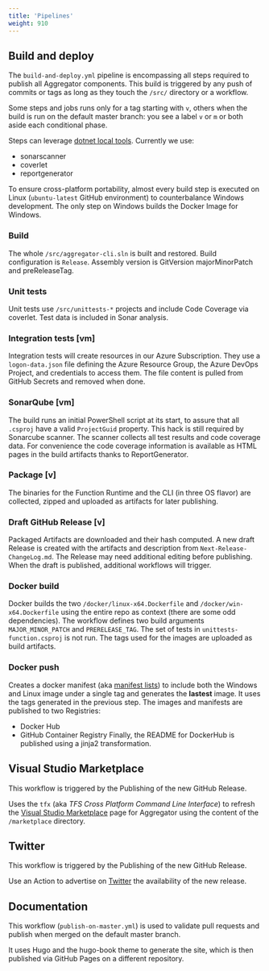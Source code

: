 ```yaml
---
title: 'Pipelines'
weight: 910
---
```


## Build and deploy

The `build-and-deploy.yml` pipeline is encompassing all steps required to publish all Aggregator components. This build is triggered by any push of commits or tags as long as they touch the `/src/` directory or a workflow.

Some steps and jobs runs only for a tag starting with `v`, others when the build is run on the default master branch: you see a label `v` or `m` or both aside each conditional phase.

Steps can leverage [dotnet local tools](https://docs.microsoft.com/en-us/dotnet/core/tools/local-tools-how-to-use). Currently we use:

- sonarscanner
- coverlet
- reportgenerator

To ensure cross-platform portability, almost every build step is executed on Linux (`ubuntu-latest` GitHub environment) to counterbalance Windows development.
The only step on Windows builds the Docker Image for Windows.


### Build

The whole `/src/aggregator-cli.sln` is built and restored.
Build configuration is `Release`.
Assembly version is GitVersion majorMinorPatch and preReleaseTag.

### Unit tests

Unit tests use `/src/unittests-*` projects and include Code Coverage via coverlet.
Test data is included in Sonar analysis.

### Integration tests [vm]

Integration tests will create resources in our Azure Subscription.
They use a `logon-data.json` file defining the Azure Resource Group, the Azure DevOps Project, and credentials to access them.
The file content is pulled from GitHub Secrets and removed when done.

### SonarQube [vm]

The build runs an initial PowerShell script at its start, to assure that all `.csproj` have a valid `ProjectGuid` property.
This hack is still required by Sonarcube scanner.
The scanner collects all test results and code coverage data.
For convenience the code coverage information is available as HTML pages in the build artifacts thanks to ReportGenerator.

### Package [v]

The binaries for the Function Runtime and the CLI (in three OS flavor) are collected, zipped and uploaded as artifacts for later publishing.

### Draft GitHub Release [v]

Packaged Artifacts are downloaded and their hash computed.
A new draft Release is created with the artifacts and description from `Next-Release-ChangeLog.md`.
The Release may need additional editing before publishing.
When the draft is published, additional workflows will trigger.

### Docker build

Docker builds the two `/docker/linux-x64.Dockerfile` and `/docker/win-x64.Dockerfile` using the entire repo as context (there are some odd dependencies).
The workflow defines two build arguments `MAJOR_MINOR_PATCH` and `PRERELEASE_TAG`.
The set of tests in `unittests-function.csproj` is not run.
The tags used for the images are uploaded as build artifacts.

### Docker push

Creates a docker manifest (aka [manifest lists](https://docs.docker.com/engine/reference/commandline/manifest/)) to include both the Windows and Linux image under a single tag and generates the **lastest** image.
It uses the tags generated in the previous step.
The images and manifests are published to two Registries:
 - Docker Hub
 - GitHub Container Registry
Finally, the README for DockerHub is published using a jinja2 transformation.


## Visual Studio Marketplace

This workflow is triggered by the Publishing of the new GitHub Release.

Uses the `tfx` (aka _TFS Cross Platform Command Line Interface_) to refresh the [Visual Studio Marketplace](https://marketplace.visualstudio.com/items?itemName=tfsaggregatorteam.aggregator-cli) page for Aggregator using the content of the `/marketplace` directory.


## Twitter

This workflow is triggered by the Publishing of the new GitHub Release.

Use an Action to advertise on [Twitter](https://twitter.com/tfsaggregator) the availability of the new release.


## Documentation

This workflow (`publish-on-master.yml`) is used to validate pull requests and publish when merged on the default master branch.

It uses Hugo and the hugo-book theme to generate the site, which is then published via GitHub Pages on a different repository.
